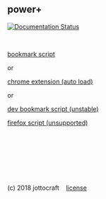 ## power+
[![Documentation Status](https://readthedocs.org/projects/dtps/badge/?version=latest)](https://dtps.readthedocs.io/en/latest/?badge=latest)

<br />

[bookmark script](https://dtps.js.org/bookmark.txt)

or

[chrome extension (auto load)](https://chrome.google.com/webstore/detail/power%20/pakgdifknldaiglefmpkkgfjndemfapo)

or

[dev bookmark script (unstable)](https://dtps.js.org/devbookmark.txt)

[firefox script (unsupported)](https://pastebin.com/raw/6Nh6sABu)

<br /><br /><br /><br /><br /><br />

(c) 2018 jottocraft &nbsp;&nbsp; [license](https://github.com/jottocraft/dtps/blob/master/LICENSE)
